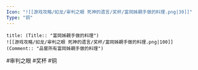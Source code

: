 ```yaml
---
Icon: "![[游戏攻略/如龙/审判之眼 死神的遗言/奖杯/富岡姊親手做的料理.png|30]]"
Type: "铜"
---
```

```ad-common-bronze-trophy
title: (Title:: "富岡姊親手做的料理")
![[游戏攻略/如龙/审判之眼 死神的遗言/奖杯/富岡姊親手做的料理.png|100]]
(Comment:: "品嘗所有富岡姊親手做的料理")
```

#审判之眼 #奖杯 #铜
